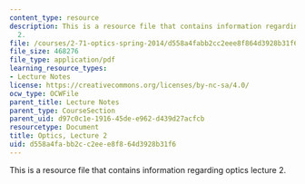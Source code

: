 ```yaml
---
content_type: resource
description: This is a resource file that contains information regarding optics lecture
  2.
file: /courses/2-71-optics-spring-2014/d558a4fabb2cc2eee8f864d3928b31f6_MIT2_71S14_lec2_notes.pdf
file_size: 468276
file_type: application/pdf
learning_resource_types:
- Lecture Notes
license: https://creativecommons.org/licenses/by-nc-sa/4.0/
ocw_type: OCWFile
parent_title: Lecture Notes
parent_type: CourseSection
parent_uid: d97c0c1e-1916-45de-e962-d439d27acfcb
resourcetype: Document
title: Optics, Lecture 2
uid: d558a4fa-bb2c-c2ee-e8f8-64d3928b31f6
---
```

This is a resource file that contains information regarding optics lecture 2.